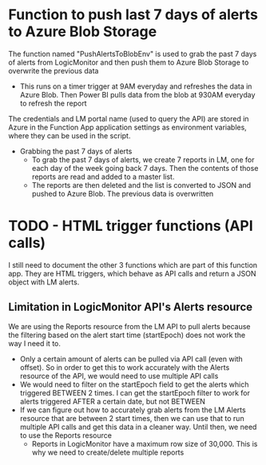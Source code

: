 # Function to push last 7 days of alerts to Azure Blob Storage

The function named "PushAlertsToBlobEnv" is used to grab the past 7 days of alerts from LogicMonitor and then push them to Azure Blob Storage to overwrite the previous data

- This runs on a timer trigger at 9AM everyday and refreshes the data in Azure Blob. Then Power BI pulls data from the blob at 930AM everyday to refresh the report

The credentials and LM portal name (used to query the API) are stored in Azure in the Function App application settings as environment variables, where they can be used in the script.

- Grabbing the past 7 days of alerts
  - To grab the past 7 days of alerts, we create 7 reports in LM, one for each day of the week going back 7 days. Then the contents of those reports are read and added to a master list.
  - The reports are then deleted and the list is converted to JSON and pushed to Azure Blob. The previous data is overwritten

# TODO - HTML trigger functions (API calls)

I still need to document the other 3 functions which are part of this function app. They are HTML triggers, which behave as API calls and return a JSON object with LM alerts.

## Limitation in LogicMonitor API's Alerts resource

We are using the Reports resource from the LM API to pull alerts because the filtering based on the alert start time (startEpoch) does not work the way I need it to.

- Only a certain amount of alerts can be pulled via API call (even with offset). So in order to get this to work accurately with the Alerts resource of the API, we would need to use multiple API calls
- We would need to filter on the startEpoch field to get the alerts which triggered BETWEEN 2 times. I can get the startEpoch filter to work for alerts triggered AFTER a certain date, but not BETWEEN
- If we can figure out how to accurately grab alerts from the LM Alerts resource that are between 2 start times, then we can use that to run multiple API calls and get this data in a cleaner way. Until then, we need to use the Reports resource
  - Reports in LogicMonitor have a maximum row size of 30,000. This is why we need to create/delete multiple reports
